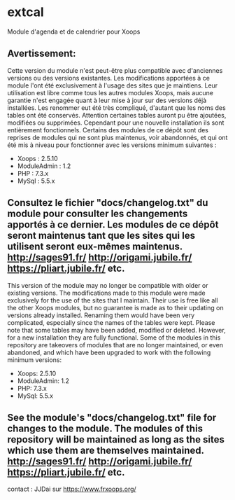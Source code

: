 # extcal
 Module d'agenda et de calendrier pour Xoops
 
 Avertissement:
-----------
Cette version du module n'est peut-être plus compatible avec d'anciennes versions ou des versions existantes.
Les modifications apportées à ce module l'ont été exclusivement à l'usage des sites que je maintiens.
Leur utilisation est libre comme tous les autres modules Xoops, mais aucune garantie n'est engagée quant à leur mise à jour sur des versions déjà installées.
Les renommer eut été très compliqué, d'autant que les noms des tables ont été conservés.
Attention certaines tables auront pu être ajoutées, modifiées ou supprimées.
Cependant pour une nouvelle installation ils sont entièrement fonctionnels.
Certains des modules de ce dépôt sont des reprises de modules qui ne sont plus maintenus, voir abandonnés, et qui ont été mis à niveau pour fonctionner avec les versions minimum suivantes :
-	Xoops : 2.5.10
-	ModuleAdmin  : 1.2  
-	PHP : 7.3.x
-	MySql : 5.5.x

Consultez le fichier "docs/changelog.txt" du module pour consulter les changements apportés à ce dernier.
Les modules de ce dépôt seront maintenus tant que les sites qui les utilisent seront eux-mêmes maintenus.
http://sages91.fr/
http://origami.jubile.fr/
https://pliart.jubile.fr/
etc. 
-------------------------------------------------------------------------
This version of the module may no longer be compatible with older or existing versions.
The modifications made to this module were made exclusively for the use of the sites that I maintain.
Their use is free like all the other Xoops modules, but no guarantee is made as to their updating on versions already installed.
Renaming them would have been very complicated, especially since the names of the tables were kept.
Please note that some tables may have been added, modified or deleted.
However, for a new installation they are fully functional.
Some of the modules in this repository are takeovers of modules that are no longer maintained, or even abandoned, and which have been upgraded to work with the following minimum versions:
- Xoops: 2.5.10
- ModuleAdmin: 1.2
- PHP: 7.3.x
- MySql: 5.5.x

See the module's "docs/changelog.txt" file for changes to the module.
The modules of this repository will be maintained as long as the sites which use them are themselves maintained.
http://sages91.fr/
http://origami.jubile.fr/
https://pliart.jubile.fr/
etc. 
-------------------------------------------------------------------------
contact : JJDai sur https://www.frxoops.org/